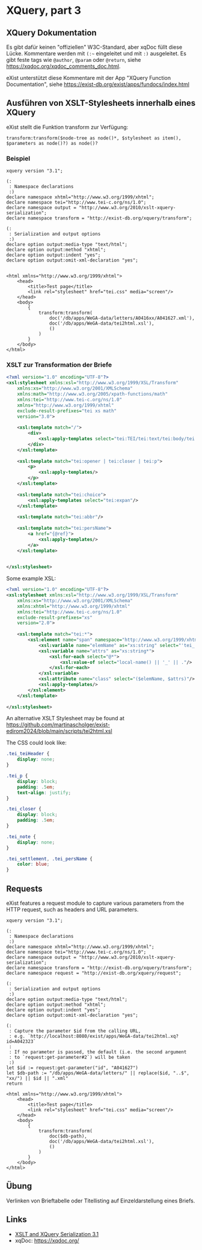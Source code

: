 # XQuery, part 3

## XQuery Dokumentation

Es gibt dafür keinen "offiziellen" W3C-Standard, aber xqDoc füllt diese Lücke.
Kommentare werden mit `(:~` eingeleitet und mit `:)` ausgeleitet.
Es gibt feste tags wie `@author`, `@param` oder `@return`, siehe
<https://xqdoc.org/xqdoc_comments_doc.html>.

eXist unterstützt diese Kommentare mit der App "XQuery Function
Documentation", siehe <https://exist-db.org/exist/apps/fundocs/index.html>


## Ausführen von XSLT-Stylesheets innerhalb eines XQuery

eXist stellt die Funktion transform zur Verfügung:
```xquery
transform:transform($node-tree as node()*, $stylesheet as item(), $parameters as node()?) as node()?
```

### Beispiel

```xquery
xquery version "3.1";

(:
 : Namespace declarations
 :)
declare namespace xhtml="http://www.w3.org/1999/xhtml";
declare namespace tei="http://www.tei-c.org/ns/1.0";
declare namespace output = "http://www.w3.org/2010/xslt-xquery-serialization";
declare namespace transform = "http://exist-db.org/xquery/transform";

(:
 : Serialization and output options
 :)
declare option output:media-type "text/html";
declare option output:method "xhtml";
declare option output:indent "yes";
declare option output:omit-xml-declaration "yes";


<html xmlns="http://www.w3.org/1999/xhtml">
    <head>
        <title>Test page</title>
        <link rel="stylesheet" href="tei.css" media="screen"/>
    </head>
    <body>
        {
            transform:transform(
                doc('/db/apps/WeGA-data/letters/A0416xx/A041627.xml'),
                doc('/db/apps/WeGA-data/tei2html.xsl'),
                ()
            )
        }
    </body>
</html>
```

### XSLT zur Transformation der Briefe

```xml
<?xml version="1.0" encoding="UTF-8"?>
<xsl:stylesheet xmlns:xsl="http://www.w3.org/1999/XSL/Transform"
    xmlns:xs="http://www.w3.org/2001/XMLSchema"
    xmlns:math="http://www.w3.org/2005/xpath-functions/math"
    xmlns:tei="http://www.tei-c.org/ns/1.0"
    xmlns="http://www.w3.org/1999/xhtml"
    exclude-result-prefixes="tei xs math"
    version="3.0">
    
    <xsl:template match="/">
        <div>
            <xsl:apply-templates select="tei:TEI/tei:text/tei:body/tei:div[@type='writingSession']" />
        </div>
    </xsl:template>
    
    <xsl:template match="tei:opener | tei:closer | tei:p">
        <p>
            <xsl:apply-templates/>
        </p>
    </xsl:template>
    
    <xsl:template match="tei:choice">
        <xsl:apply-templates select="tei:expan"/>
    </xsl:template>
    
    <xsl:template match="tei:abbr"/>
    
    <xsl:template match="tei:persName">
        <a href="{@ref}">
            <xsl:apply-templates/>
        </a>
    </xsl:template>
    

</xsl:stylesheet>
```

Some example XSL:

```xml
<?xml version="1.0" encoding="UTF-8"?>
<xsl:stylesheet xmlns:xsl="http://www.w3.org/1999/XSL/Transform"
    xmlns:xs="http://www.w3.org/2001/XMLSchema"
    xmlns:xhtml="http://www.w3.org/1999/xhtml"
    xmlns:tei="http://www.tei-c.org/ns/1.0"
    exclude-result-prefixes="xs"
    version="2.0">
    
    <xsl:template match="tei:*">
        <xsl:element name="span" namespace="http://www.w3.org/1999/xhtml">
            <xsl:variable name="elemName" as="xs:string" select="'tei_' || local-name()"/>
            <xsl:variable name="attrs" as="xs:string*">
                <xsl:for-each select="@*">
                    <xsl:value-of select="local-name() || '_' || ."/>
                </xsl:for-each>
            </xsl:variable>
            <xsl:attribute name="class" select="($elemName, $attrs)"/>
            <xsl:apply-templates/>
        </xsl:element>
    </xsl:template>
    
</xsl:stylesheet>
```

An alternative XSLT Stylesheet may be found at
<https://github.com/martinascholger/exist-edirom2024/blob/main/scripts/tei2html.xsl>

The CSS could look like:

```css
.tei_teiHeader {
    display: none;
}

.tei_p {
    display: block;
    padding: .5em;
    text-align: justify;
}

.tei_closer {
    display: block;
    padding: .5em;
}

.tei_note {
    display: none;
}

.tei_settlement, .tei_persName {
    color: blue;
}
```

## Requests

eXist features a request module to capture various parameters from the HTTP
request, such as headers and URL parameters.

```xquery
xquery version "3.1";

(:
 : Namespace declarations
 :)
declare namespace xhtml="http://www.w3.org/1999/xhtml";
declare namespace tei="http://www.tei-c.org/ns/1.0";
declare namespace output = "http://www.w3.org/2010/xslt-xquery-serialization";
declare namespace transform = "http://exist-db.org/xquery/transform";
declare namespace request = "http://exist-db.org/xquery/request";

(:
 : Serialization and output options
 :)
declare option output:media-type "text/html";
declare option output:method "xhtml";
declare option output:indent "yes";
declare option output:omit-xml-declaration "yes";

(:
 : Capture the parameter $id from the calling URL,
 : e.g. `http://localhost:8080/exist/apps/WeGA-data/tei2html.xq?id=A042323`
 : 
 : If no parameter is passed, the default (i.e. the second argument 
 : to `request:get-parameter#2`) will be taken
 :)
let $id := request:get-parameter("id", "A041627")
let $db-path := "/db/apps/WeGA-data/letters/" || replace($id, "..$", "xx/") || $id || ".xml"
return

<html xmlns="http://www.w3.org/1999/xhtml">
    <head>
        <title>Test page</title>
        <link rel="stylesheet" href="tei.css" media="screen"/>
    </head>
    <body>
        {
            transform:transform(
                doc($db-path),
                doc('/db/apps/WeGA-data/tei2html.xsl'),
                ()
            )
        }
    </body>
</html>
```

## Übung

Verlinken von Brieftabelle oder Titellisting auf Einzeldarstellung eines Briefs.


## Links

* [XSLT and XQuery Serialization 3.1](https://www.w3.org/TR/xslt-xquery-serialization-31/)
* xqDoc: <https://xqdoc.org/>
